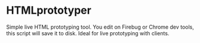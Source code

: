 HTMLprototyper
==============

Simple live HTML prototyping tool. You edit on Firebug or Chrome dev tools, this script will save it to disk. Ideal for live prototyping with clients.
